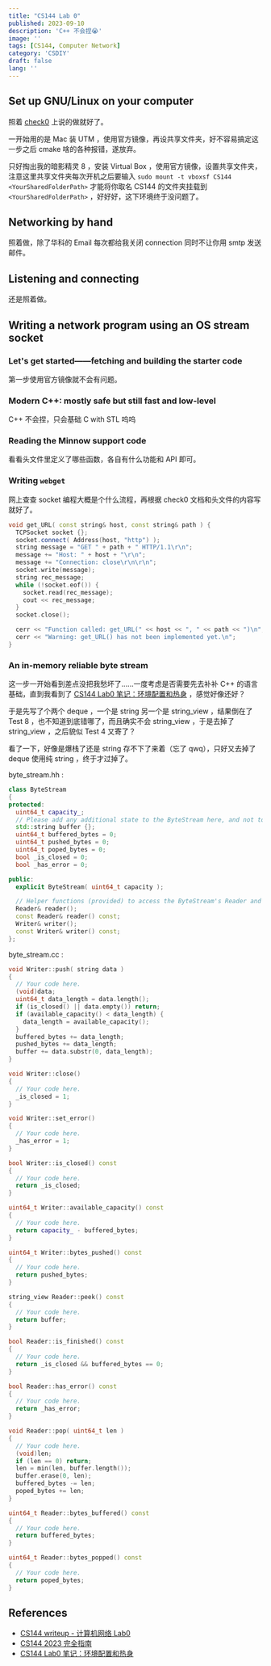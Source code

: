 ```yaml
---
title: "CS144 Lab 0"
published: 2023-09-10
description: 'C++ 不会捏😭'
image: ''
tags: [CS144, Computer Network]
category: 'CSDIY'
draft: false 
lang: ''
---
```


## Set up GNU/Linux on your computer

照着 [check0](https://cs144.github.io/assignments/check0.pdf) 上说的做就好了。

一开始用的是 Mac 装 UTM ，使用官方镜像，再设共享文件夹，好不容易搞定这一步之后 cmake 啥的各种报错，遂放弃。

只好掏出我的暗影精灵 8 ，安装 Virtual Box ，使用官方镜像，设置共享文件夹，注意这里共享文件夹每次开机之后要输入 `sudo mount -t vboxsf CS144 <YourSharedFolderPath>` 才能将你取名 CS144 的文件夹挂载到 `<YourSharedFolderPath>` ，好好好，这下环境终于没问题了。

## Networking by hand

照着做，除了华科的 Email 每次都给我关闭 connection 同时不让你用 smtp 发送邮件。

## Listening and connecting

还是照着做。

## Writing a network program using an OS stream socket

### Let\'s get started——fetching and building the starter code

第一步使用官方镜像就不会有问题。

### Modern C++: mostly safe but still fast and low-level

C++ 不会捏，只会基础 C with STL 呜呜

### Reading the Minnow support code

看看头文件里定义了哪些函数，各自有什么功能和 API 即可。

### Writing `webget`

网上查查 socket 编程大概是个什么流程，再根据 check0 文档和头文件的内容写就好了。

```cpp
void get_URL( const string& host, const string& path ) {
  TCPSocket socket {};
  socket.connect( Address(host, "http") );
  string message = "GET " + path + " HTTP/1.1\r\n";
  message += "Host: " + host + "\r\n";
  message += "Connection: close\r\n\r\n";
  socket.write(message);
  string rec_message;
  while (!socket.eof()) {
    socket.read(rec_message);
    cout << rec_message;
  }
  socket.close();

  cerr << "Function called: get_URL(" << host << ", " << path << ")\n";
  cerr << "Warning: get_URL() has not been implemented yet.\n";
}
```

### An in-memory reliable byte stream

这一步一开始看到差点没把我愁坏了......一度考虑是否需要先去补补 C++ 的语言基础，直到我看到了 [CS144 Lab0 笔记：环境配置和热身](https://zhangjk98.xyz/cs144-note/) ，感觉好像还好？

于是先写了个两个 deque ，一个是 string 另一个是 string_view ，结果倒在了 Test 8 ，也不知道到底错哪了，而且确实不会 string_view ，于是去掉了 string_view ，之后貌似 Test 4 又寄了？

看了一下，好像是爆栈了还是 string 存不下了来着（忘了 qwq），只好又去掉了 deque 使用纯 string ，终于才过掉了。

byte_stream.hh :

```cpp
class ByteStream
{
protected:
  uint64_t capacity_;
  // Please add any additional state to the ByteStream here, and not to the Writer and Reader interfaces.
  std::string buffer {};
  uint64_t buffered_bytes = 0;
  uint64_t pushed_bytes = 0;
  uint64_t poped_bytes = 0;
  bool _is_closed = 0;
  bool _has_error = 0;

public:
  explicit ByteStream( uint64_t capacity );

  // Helper functions (provided) to access the ByteStream's Reader and Writer interfaces
  Reader& reader();
  const Reader& reader() const;
  Writer& writer();
  const Writer& writer() const;
};
```

byte_stream.cc :

```cpp
void Writer::push( string data )
{
  // Your code here.
  (void)data;
  uint64_t data_length = data.length();
  if (is_closed() || data.empty()) return;
  if (available_capacity() < data_length) {
    data_length = available_capacity();
  }
  buffered_bytes += data_length;
  pushed_bytes += data_length;
  buffer += data.substr(0, data_length);
}

void Writer::close()
{
  // Your code here.
  _is_closed = 1;
}

void Writer::set_error()
{
  // Your code here.
  _has_error = 1;
}

bool Writer::is_closed() const
{
  // Your code here.
  return _is_closed;
}

uint64_t Writer::available_capacity() const
{
  // Your code here.
  return capacity_ - buffered_bytes;
}

uint64_t Writer::bytes_pushed() const
{
  // Your code here.
  return pushed_bytes;
}

string_view Reader::peek() const
{
  // Your code here.
  return buffer;
}

bool Reader::is_finished() const
{
  // Your code here.
  return _is_closed && buffered_bytes == 0;
}

bool Reader::has_error() const
{
  // Your code here.
  return _has_error;
}

void Reader::pop( uint64_t len )
{
  // Your code here.
  (void)len;
  if (len == 0) return;
  len = min(len, buffer.length());
  buffer.erase(0, len);
  buffered_bytes -= len;
  poped_bytes += len;
}

uint64_t Reader::bytes_buffered() const
{
  // Your code here.
  return buffered_bytes;
}

uint64_t Reader::bytes_popped() const
{
  // Your code here.
  return poped_bytes;
}
```

## References

- [CS144 writeup - 计算机网络 Lab0](https://www.expoli.tech/articles/2023/06/12/CS144-writeup-Lab-Checkpoint-0:-networking-warmup#78b1c827bf904d43b68ecce238b2e31f)
- [CS144 2023 完全指南](https://zhuanlan.zhihu.com/p/630739394)
- [CS144 Lab0 笔记：环境配置和热身](https://zhangjk98.xyz/cs144-note/)